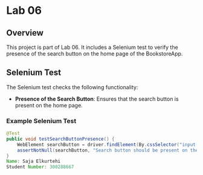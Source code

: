 # Lab 06

## Overview
This project is part of Lab 06. It includes a Selenium test to verify the presence of the search button on the home page of the BookstoreApp.

## Selenium Test
The Selenium test checks the following functionality:
- **Presence of the Search Button**: Ensures that the search button is present on the home page.

### Example Selenium Test
```java
@Test
public void testSearchButtonPresence() {
    WebElement searchButton = driver.findElement(By.cssSelector("input[type='submit']"));
    assertNotNull(searchButton, "Search button should be present on the home page");
}
Name: Saja Elkurtehi
Student Number: 300288667
